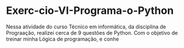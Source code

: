 # Exerc-cio-VI-Programa-o-Python
Nessa atividade do curso Técnico em informática, da disciplina de Prograação, realizei cerca de 9 questões de Python.  Com o objetivo de treinar minha Lógica de programação, e conhe
